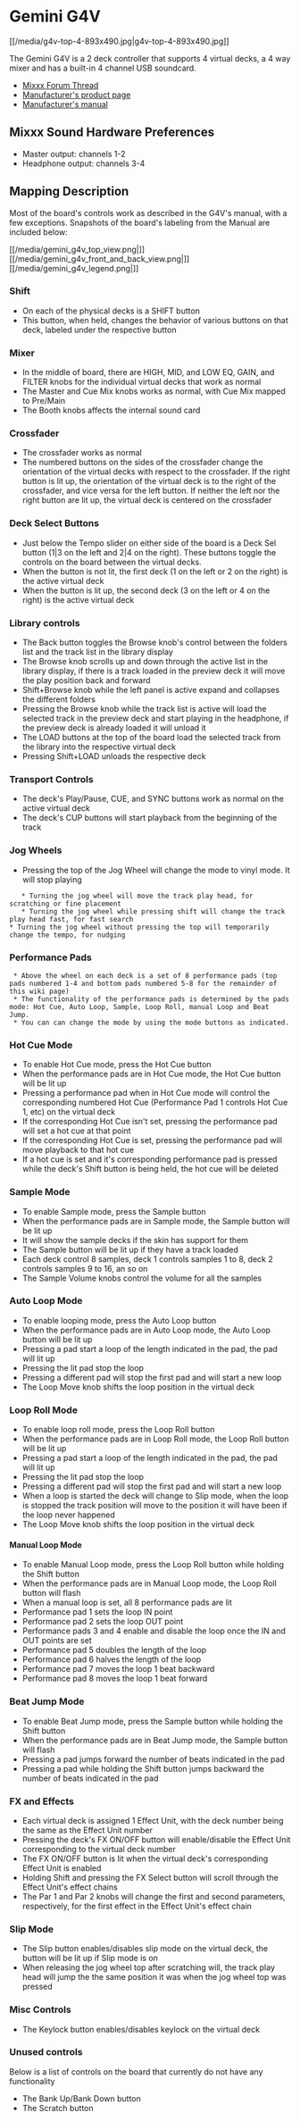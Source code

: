 # Gemini G4V

[[/media/g4v-top-4-893x490.jpg|g4v-top-4-893x490.jpg]]

The Gemini G4V is a 2 deck controller that supports 4 virtual decks, a 4
way mixer and has a built-in 4 channel USB soundcard.

  - [Mixxx Forum
    Thread](https://www.mixxx.org/forums/viewtopic.php?f=6&t=12919)
  - [Manufacturer's product page](http://geminisound.com/product/g4v)
  - [Manufacturer's
    manual](https://www.manualslib.com/manual/826563/Gemini-G4v.html)

## Mixxx Sound Hardware Preferences

  - Master output: channels 1-2
  - Headphone output: channels 3-4

## Mapping Description

Most of the board's controls work as described in the G4V's manual, with
a few exceptions. Snapshots of the board's labeling from the Manual are
included below:

[[/media/gemini_g4v_top_view.png|]] [[/media/gemini_g4v_front_and_back_view.png|]]
[[/media/gemini_g4v_legend.png|]]

### Shift

  - On each of the physical decks is a SHIFT button
  - This button, when held, changes the behavior of various buttons on
    that deck, labeled under the respective button

### Mixer

  - In the middle of board, there are HIGH, MID, and LOW EQ, GAIN, and
    FILTER knobs for the individual virtual decks that work as normal
  - The Master and Cue Mix knobs works as normal, with Cue Mix mapped to
    Pre/Main
  - The Booth knobs affects the internal sound card

### Crossfader

  - The crossfader works as normal
  - The numbered buttons on the sides of the crossfader change the
    orientation of the virtual decks with respect to the crossfader. If
    the right button is lit up, the orientation of the virtual deck is
    to the right of the crossfader, and vice versa for the left button.
    If neither the left nor the right button are lit up, the virtual
    deck is centered on the crossfader

### Deck Select Buttons

  - Just below the Tempo slider on either side of the board is a Deck
    Sel button (1|3 on the left and 2|4 on the right). These buttons
    toggle the controls on the board between the virtual decks.
  - When the button is not lit, the first deck (1 on the left or 2 on
    the right) is the active virtual deck
  - When the button is lit up, the second deck (3 on the left or 4 on
    the right) is the active virtual deck

### Library controls

  - The Back button toggles the Browse knob's control between the
    folders list and the track list in the library display
  - The Browse knob scrolls up and down through the active list in the
    library display, if there is a track loaded in the preview deck it
    will move the play position back and forward
  - Shift+Browse knob while the left panel is active expand and
    collapses the different folders
  - Pressing the Browse knob while the track list is active will load
    the selected track in the preview deck and start playing in the
    headphone, if the preview deck is already loaded it will unload it 
  - The LOAD buttons at the top of the board load the selected track
    from the library into the respective virtual deck
  - Pressing Shift+LOAD unloads the respective deck

### Transport Controls

  - The deck's Play/Pause, CUE, and SYNC buttons work as normal on the
    active virtual deck
  - The deck's CUP buttons will start playback from the beginning of the
    track

### Jog Wheels

  - Pressing the top of the Jog Wheel will change the mode to vinyl
    mode. It will stop playing

<!-- end list -->

``` 
   * Turning the jog wheel will move the track play head, for scratching or fine placement
   * Turning the jog wheel while pressing shift will change the track play head fast, for fast search
* Turning the jog wheel without pressing the top will temporarily change the tempo, for nudging
```

### Performance Pads

``` 
 * Above the wheel on each deck is a set of 8 performance pads (top pads numbered 1-4 and bottom pads numbered 5-8 for the remainder of this wiki page)
 * The functionality of the performance pads is determined by the pads mode: Hot Cue, Auto Loop, Sample, Loop Roll, manual Loop and Beat Jump.
 * You can can change the mode by using the mode buttons as indicated.
```

### Hot Cue Mode

  - To enable Hot Cue mode, press the Hot Cue button
  - When the performance pads are in Hot Cue mode, the Hot Cue button
    will be lit up
  - Pressing a performance pad when in Hot Cue mode will control the
    corresponding numbered Hot Cue (Performance Pad 1 controls Hot Cue
    1, etc) on the virtual deck
  - If the corresponding Hot Cue isn't set, pressing the performance pad
    will set a hot cue at that point
  - If the corresponding Hot Cue is set, pressing the performance pad
    will move playback to that hot cue
  - If a hot cue is set and it's corresponding performance pad is
    pressed while the deck's Shift button is being held, the hot cue
    will be deleted

### Sample Mode

  - To enable Sample mode, press the Sample button
  - When the performance pads are in Sample mode, the Sample button will
    be lit up
  - It will show the sample decks if the skin has support for them
  - The Sample button will be lit up if they have a track loaded
  - Each deck control 8 samples, deck 1 controls samples 1 to 8, deck 2
    controls samples 9 to 16, an so on
  - The Sample Volume knobs control the volume for all the samples

### Auto Loop Mode

  - To enable looping mode, press the Auto Loop button
  - When the performance pads are in Auto Loop mode, the Auto Loop
    button will be lit up
  - Pressing a pad start a loop of the length indicated in the pad, the
    pad will lit up
  - Pressing the lit pad stop the loop
  - Pressing a different pad will stop the first pad and will start a
    new loop
  - The Loop Move knob shifts the loop position in the virtual deck

### Loop Roll Mode

  - To enable loop roll mode, press the Loop Roll button
  - When the performance pads are in Loop Roll mode, the Loop Roll
    button will be lit up
  - Pressing a pad start a loop of the length indicated in the pad, the
    pad will lit up
  - Pressing the lit pad stop the loop
  - Pressing a different pad will stop the first pad and will start a
    new loop
  - When a loop is started the deck will change to Slip mode, when the
    loop is stopped the track position will move to the position it will
    have been if the loop never happened
  - The Loop Move knob shifts the loop position in the virtual deck

#### Manual Loop Mode

  - To enable Manual Loop mode, press the Loop Roll button while holding
    the Shift button
  - When the performance pads are in Manual Loop mode, the Loop Roll
    button will flash
  - When a manual loop is set, all 8 performance pads are lit
  - Performance pad 1 sets the loop IN point
  - Performance pad 2 sets the loop OUT point
  - Performance pads 3 and 4 enable and disable the loop once the IN and
    OUT points are set
  - Performance pad 5 doubles the length of the loop
  - Performance pad 6 halves the length of the loop
  - Performance pad 7 moves the loop 1 beat backward
  - Performance pad 8 moves the loop 1 beat forward

### Beat Jump Mode

  - To enable Beat Jump mode, press the Sample button while holding the
    Shift button
  - When the performance pads are in Beat Jump mode, the Sample button
    will flash
  - Pressing a pad jumps forward the number of beats indicated in the
    pad
  - Pressing a pad while holding the Shift button jumps backward the
    number of beats indicated in the pad

### FX and Effects

  - Each virtual deck is assigned 1 Effect Unit, with the deck number
    being the same as the Effect Unit number
  - Pressing the deck's FX ON/OFF button will enable/disable the Effect
    Unit corresponding to the virtual deck number
  - The FX ON/OFF button is lit when the virtual deck's corresponding
    Effect Unit is enabled
  - Holding Shift and pressing the FX Select button will scroll through
    the Effect Unit's effect chains
  - The Par 1 and Par 2 knobs will change the first and second
    parameters, respectively, for the first effect in the Effect Unit's
    effect chain

### Slip Mode

  - The Slip button enables/disables slip mode on the virtual deck, the
    button will be lit up if Slip mode is on
  - When releasing the jog wheel top after scratching will, the track
    play head will jump the the same position it was when the jog wheel
    top was pressed

### Misc Controls

  - The Keylock button enables/disables keylock on the virtual deck

### Unused controls

Below is a list of controls on the board that currently do not have any
functionality

  - The Bank Up/Bank Down button
  - The Scratch button
